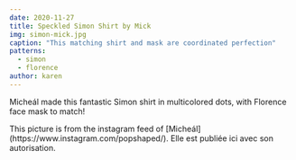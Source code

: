 ```yaml
---
date: 2020-11-27
title: Speckled Simon Shirt by Mick
img: simon-mick.jpg
caption: "This matching shirt and mask are coordinated perfection"
patterns:
  - simon
  - florence
author: karen
---
```


Micheál made this fantastic Simon shirt in multicolored dots, with Florence face mask to match!

<Note>
This picture is from the instagram feed of [Micheál](https://www.instagram.com/popshaped/). Elle est publiée ici avec son autorisation.
</Note>
